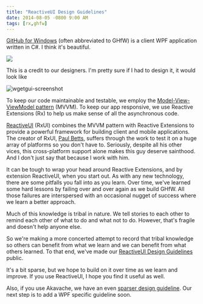 ```yaml
---
title: "ReactiveUI Design Guidelines"
date: 2014-08-05 -0800 9:00 AM
tags: [rx,ghfw]
---
```


[GitHub for Windows](https://windows.github.com/) (often abbreviated to GHfW) is a client WPF application written in C#. I think it's beautiful.

![](https://cloud.githubusercontent.com/assets/634063/3167558/433d35cc-eb70-11e3-9d50-5dc4c1abc9a6.png)

This is a credit to our designers. I'm pretty sure if I had to design it, it would look like

![wgetgui-screenshot](https://cloud.githubusercontent.com/assets/19977/3814709/ad5fd3d2-1cbd-11e4-9fe1-3e71f71c7f02.png)

To keep our code maintainable and testable, we employ the [Model-View-ViewModel pattern](http://en.wikipedia.org/wiki/Model_View_ViewModel) (MVVM). To keep our app responsive, we use Reactive Extensions (Rx) to help us make sense of all the asynchronous code.

[ReactiveUI](http://www.reactiveui.net/) (RxUI) combines the MVVM pattern with Reactive Extensions to provide a powerful framework for building client and mobile applications. The creator of RxUI, [Paul Betts](http://log.paulbetts.org/), suffers through the work to test it on a huge array of platforms so you don't have to. Seriously, despite all his other vices, this cross-platform support alone makes this guy deserve sainthood. And I don't just say that because I work with him.

It can be tough to wrap your head around Reactive Extensions, and by extension ReactiveUI, when you start out. As with any new technology, there are some pitfalls you fall into as you learn. Over time, we've learned some hard lessons by failing over and over again as we build GHfW. All those failures are interspersed with an occasional nugget of success where we learn a better approach.

Much of this knowledge is tribal in nature. We tell stories to each other to remind each other of what to do and what not to do. However, that's fragile and doesn't help anyone else.

So we're making a more concerted attempt to record that tribal knowledge so others can benefit from what we learn and we can benefit from what others learned. To that end, we've made our [ReactiveUI Design Guidelines](https://reactiveui.net/docs/guidelines/framework/) public.

It's a bit sparse, but we hope to build on it over time as we learn and improve. If you use ReactiveUI, I hope you find it useful as well.

Also, if you use Akavache, we have an even [sparser design guideline](https://github.com/akavache/akavache-design-guidelines). Our next step is to add a WPF specific guideline soon.
